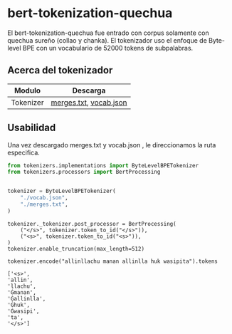 # bert-tokenization-quechua
El bert-tokenization-quechua fue entrado con corpus solamente con quechua sureño (collao y chanka). El tokenizador uso el enfoque de Byte-level BPE con un vocabulario de 52000 tokens de subpalabras.

## Acerca del tokenizador
|Modulo| Descarga |
|------|----------|
| Tokenizer | [merges.txt](https://drive.google.com/file/d/1PrM9LMJ9Pmrc8yqKBT1OMRPXD1urkJ1r/view?usp=sharing), [vocab.json](https://drive.google.com/file/d/1i6L13u5P9HVzzmKsNZxe_wICteulIWY5/view?usp=sharing) |

## Usabilidad
Una vez descargado merges.txt y vocab.json , le direccionamos la ruta especifica.
```python
from tokenizers.implementations import ByteLevelBPETokenizer
from tokenizers.processors import BertProcessing


tokenizer = ByteLevelBPETokenizer(
    "./vocab.json",
    "./merges.txt",
)
```
```
tokenizer._tokenizer.post_processor = BertProcessing(
    ("</s>", tokenizer.token_to_id("</s>")),
    ("<s>", tokenizer.token_to_id("<s>")),
)
tokenizer.enable_truncation(max_length=512)
``` 
```
tokenizer.encode("allinllachu manan allinlla huk wasipita").tokens
```
    ['<s>',
    'allin',
    'llachu',
    'Ġmanan',
    'Ġallinlla',
    'Ġhuk',
    'Ġwasipi',
    'ta',
    '</s>']

